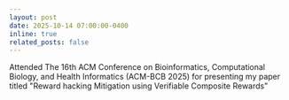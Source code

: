 ```yaml
---
layout: post
date: 2025-10-14 07:00:00-0400
inline: true
related_posts: false
---
```

Attended The 16th ACM Conference on Bioinformatics, Computational Biology, and Health Informatics (ACM-BCB 2025) for presenting my paper titled "Reward hacking Mitigation using Verifiable Composite Rewards"
